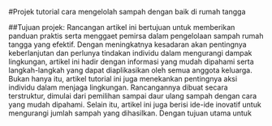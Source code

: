 #Projek tutorial cara mengelolah sampah dengan baik di rumah tangga 

##Tujuan projek:
Rancangan artikel ini bertujuan untuk memberikan panduan praktis serta menggaet pemirsa dalam pengelolaan sampah rumah tangga yang efektif. Dengan meningkatnya kesadaran akan pentingnya keberlanjutan dan perlunya tindakan individu dalam mengurangi dampak lingkungan, artikel ini hadir dengan informasi yang mudah dipahami serta langkah-langkah yang dapat diaplikasikan oleh semua anggota keluarga. Bukan hanya itu, artikel tutorial ini juga menekankan pentingnya aksi individu dalam menjaga lingkungan. Rancangannya dibuat secara terstruktur, dimulai dari pemilihan sampai daur ulang sampah dengan cara yang mudah dipahami. Selain itu, artikel ini juga berisi ide-ide inovatif untuk mengurangi jumlah sampah yang dihasilkan. Dengan tujuan utama untuk

